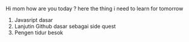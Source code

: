 Hi mom
how are you today ?
here the thing i need to learn for tomorrow
<ol>
  <li>Javasript dasar</li>
  <li>Lanjutin Github dasar sebagai side quest</li>
  <li>Pengen tidur besok</li>
</ol>
